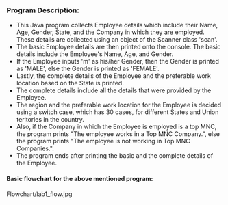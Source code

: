### Program Description:

- This Java program collects Employee details which include their Name, Age, Gender, State, and the Company in which they are employed. These details are collected using an object of the Scanner class 'scan'.
- The basic Employee details are then printed onto the console. The basic details include the Employee's Name, Age, and Gender. 
- If the Employee inputs 'm' as his/her Gender, then the Gender is printed as 'MALE', else the Gender is printed as 'FEMALE'.
- Lastly, the complete details of the Employee and the preferable work location based on the State is printed. 
- The complete details include all the details that were provided by the Employee.
- The region and the preferable work location for the Employee is decided using a switch case, which has 30 cases, for different States and Union teritories in the country. 
- Also, if the Company in which the Employee is employed is a top MNC, the program prints "The employee works in a Top MNC Company.", else the program prints "The employee is not working in Top MNC Companies.".
- The program ends after printing the basic and the complete details of the Employee.

#### Basic flowchart for the above mentioned program:
Flowchart/lab1_flow.jpg